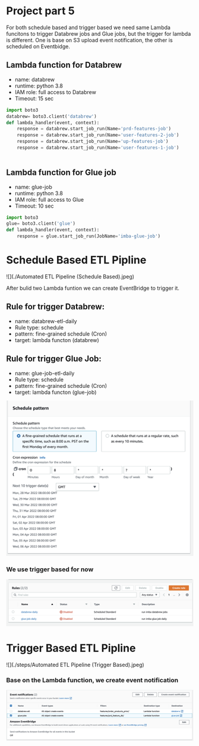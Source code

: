 # **Project part 5**

For both schedule based and trigger based we need same Lambda funcitons to trigger Databrew jobs and Glue jobs, but the trigger for lambda is different. One is base on S3 upload event notification, the other is scheduled on Eventbidge.

## Lambda function for Databrew

- name: databrew
- runtime: python 3.8
- IAM role: full access to Databrew
- Timeout: 15 sec


```python
import boto3
databrew= boto3.client('databrew')
def lambda_handler(event, context):    
    response = databrew.start_job_run(Name='prd-features-job')
    response = databrew.start_job_run(Name='user-features-2-job')
    response = databrew.start_job_run(Name='up-features-job')
    response = databrew.start_job_run(Name='user-features-1-job')
    
```

## Lambda function for Glue job

- name: glue-job
- runtime: python 3.8
- IAM role: full access to Glue
- Timeout: 10 sec


```python
import boto3
glue= boto3.client('glue')
def lambda_handler(event, context):    
    response = glue.start_job_run(JobName='imba-glue-job')
```


# Schedule Based ETL Pipline

![](./Automated ETL Pipeline \(Schedule Based\).jpeg)

After bulid two Lambda funtion we can create EventBridge to trigger it.

## Rule for trigger Databrew:

- name: databrew-etl-daily
- Rule type: schedule
- pattern: fine-grained schedule (Cron)
- target: lambda functon (databrew)

## Rule for trigger Glue Job:

- name: glue-job-etl-daily
- Rule type: schedule
- pattern: fine-grained schedule (Cron)
- target: lambda functon (glue-job)

![](./steps/enventbridge-databrew-schedule.png)


### We use trigger based for now
![](./steps/enventbridge-status.png)


# Trigger Based ETL Pipline

![](./steps/Automated ETL Pipeline \(Trigger Based\).jpeg)

### Base on the Lambda function, we create event notification

![](./steps/event-notifications-setups.png)


